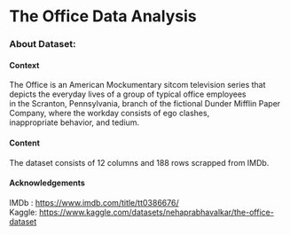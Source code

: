 # The Office Data Analysis

### About Dataset: 
#### Context  

The Office is an American Mockumentary sitcom television series that depicts the everyday lives of a group of typical office employees  
in the Scranton, Pennsylvania, branch of the fictional Dunder Mifflin Paper Company,  where the workday consists of ego clashes,  
inappropriate behavior, and tedium.

#### Content
The dataset consists of 12 columns and 188 rows scrapped from IMDb.

#### Acknowledgements
IMDb : https://www.imdb.com/title/tt0386676/  
Kaggle: https://www.kaggle.com/datasets/nehaprabhavalkar/the-office-dataset
